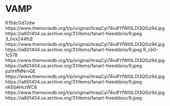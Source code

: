 # VAMP

<item>
<title>[COLOR silver][B] VAMP EP. 01 [/COLOR][/B][COLOR yellow]  FULL HD  [B][/COLOR][/B]</title>
<utube>K15dcGd7Jdw</utube>
<thumbnail>https://www.themoviedb.org/t/p/original/hraqCyi74iv8YfWI0LDl3QSiz9d.jpg</thumbnail>
<fanart>https://ia801404.us.archive.org/31/items/fanart-freeddons/9.jpeg</fanart>
<info></info>
</item>

<item>
<title>[COLOR silver][B] VAMP EP. 02 [/COLOR][/B][COLOR yellow]  FULL HD  [B][/COLOR][/B]</title>
<utube>3_hvxZ44fcE</utube>
<thumbnail>https://www.themoviedb.org/t/p/original/hraqCyi74iv8YfWI0LDl3QSiz9d.jpg</thumbnail>
<fanart>https://ia801404.us.archive.org/31/items/fanart-freeddons/9.jpeg</fanart>
<info></info>
</item>

<item>
<title>[COLOR silver][B] VAMP EP. 03 [/COLOR][/B][COLOR yellow]  FULL HD  [B][/COLOR][/B]</title>
<utube>R_cb0-1c578</utube>
<thumbnail>https://www.themoviedb.org/t/p/original/hraqCyi74iv8YfWI0LDl3QSiz9d.jpg</thumbnail>
<fanart>https://ia801404.us.archive.org/31/items/fanart-freeddons/9.jpeg</fanart>
<info></info>
</item>

<item>
<title>[COLOR silver][B] VAMP EP. 04 [/COLOR][/B][COLOR yellow]  FULL HD  [B][/COLOR][/B]</title>
<utube>pzhHfMNrvQE</utube>
<thumbnail>https://www.themoviedb.org/t/p/original/hraqCyi74iv8YfWI0LDl3QSiz9d.jpg</thumbnail>
<fanart>https://ia801404.us.archive.org/31/items/fanart-freeddons/9.jpeg</fanart>
<info></info>
</item>

<item>
<title>[COLOR silver][B] VAMP EP. 05 [/COLOR][/B][COLOR yellow]  FULL HD  [B][/COLOR][/B]</title>
<utube>nKEbAHctWC8</utube>
<thumbnail>https://www.themoviedb.org/t/p/original/hraqCyi74iv8YfWI0LDl3QSiz9d.jpg</thumbnail>
<fanart>https://ia801404.us.archive.org/31/items/fanart-freeddons/9.jpeg</fanart>
<info></info>
</item>
